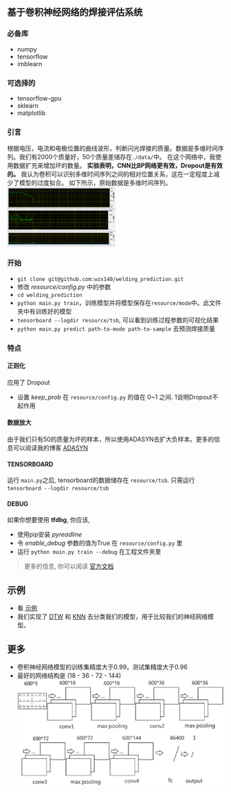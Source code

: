 ## 基于卷积神经网络的焊接评估系统
### 必备库
- numpy
- tensorflow
- imblearn

### 可选择的
- tensorflow-gpu
- sklearn
- matplotlib

### 引言
根据电压，电流和电极位置的曲线波形，判断闪光焊接的质量。数据是多维时间序列。我们有2000个质量好，50个质量差储存在`./data/`中。 在这个网络中，我使用数据扩充来增加坏的数量。 **实验表明，CNN比BP网络更有效，Dropout是有效的。** 我认为卷积可以识别多维时间序列之间的相对位置关系，这在一定程度上减少了模型的过度拟合。 如下所示，原始数据是多维时间序列。
<img src="img/data.png" width = "50%" />

### 开始
- `git clone git@github.com:wzx140/welding_prediction.git`
- 修改 *resource/config.py* 中的参数
- `cd welding_prediction`
- `python main.py train`，训练模型并将模型保存在`resource/mode`中。此文件夹中有训练好的模型
- `tensorboard --logdir resource/tsb`, 可以看到训练过程参数的可视化结果
- `python main.py predict path-to-mode path-to-sample` 去预测焊接质量

### 特点

#### 正则化
应用了 Dropout
- 设置 *keep_prob* 在 `resource/config.py` 的值在 0~1 之间. 1说明Dropout不起作用

####  数据放大
由于我们只有50的质量为坏的样本，所以使用ADASYN去扩大负样本。更多的信息可以阅读我的博客 [ADASYN](https://masterwangzx.com/2019/04/08/SMOTE/#adasyn)

#### TENSORBOARD
运行 `main.py`之后, tensorboard的数据储存在 `resource/tsb`. 只需运行 `tensorboard --logdir resource/tsb`

#### DEBUG
如果你想要使用 **tfdbg**, 你应该,
- 使用pip安装 *pyreadline* 
- 令 *enable_debug* 参数的值为True 在 `resource/config.py` 里
- 运行 `python main.py train --debug` 在工程文件夹里
> 更多的信息, 你可以阅读 [官方文档](https://www.tensorflow.org/guide/debugger)

## 示例
- 看 [示例](demo.ipynb)
- 我们实现了 [DTW](other/DTW.ipynb) 和 [KNN](other/KNN.ipynb) 去分类我们的模型，用于比较我们的神经网络模型。

## 更多
- 卷积神经网络模型的训练集精度大于0.99，测试集精度大于0.96
- 最好的网络结构是 (18 - 36 - 72 - 144)
![](img/net.png)

